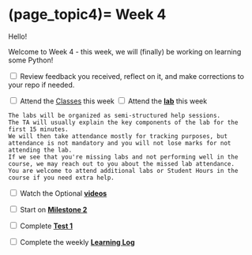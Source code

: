 (page_topic4)=
Week 4
=======================

Hello!

Welcome to Week 4 - this week, we will (finally) be working on learning some Python!

<label><input type="checkbox" id="week04_task1" class="box"> Review feedback you received, reflect on it, and make corrections to your repo if needed. </input></label>

<label><input type="checkbox" id="week04_task2" class="box"> Attend the [Classes](classes.md) this week </input></label>
<label><input type="checkbox" id="week04_task3" class="box"> Attend the **[lab](./lab4/README.md)** this week</input></label>

```{tip}
The labs will be organized as semi-structured help sessions.
The TA will usually explain the key components of the lab for the first 15 minutes.
We will then take attendance mostly for tracking purposes, but attendance is not mandatory and you will not lose marks for not attending the lab.
If we see that you're missing labs and not performing well in the course, we may reach out to you about the missed lab attendance.
You are welcome to attend additional labs or Student Hours in the course if you need extra help.
```
<label><input type="checkbox" id="week04_task4" class="box"> Watch the Optional **[videos](./videos.md)**</input></label>

<label><input type="checkbox" id="week04_task6" class="box"> Start on **[Milestone 2](../project/milestone02.md)**</input></label>

<label><input type="checkbox" id="week04_task5" class="box"> Complete **[Test 1](./test1.md)**</input></label>

<label><input type="checkbox" id="week04_task7" class="box"> Complete the weekly **[Learning Log](./log.md)**</input></label>